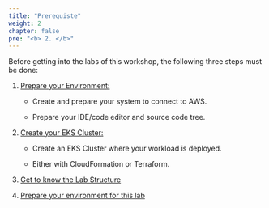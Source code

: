 ```yaml
---
title: "Prerequiste"
weight: 2
chapter: false
pre: "<b> 2. </b>"
---
```


Before getting into the labs of this workshop, the following three steps must be done:

1. [Prepare your Environment:](./2.1-prepare-environment)

    - Create and prepare your system to connect to AWS.
    
    - Prepare your IDE/code editor and source code tree.

2. [Create your EKS Cluster:](./2.2-cluster-creation)

    - Create an EKS Cluster where your workload is deployed.

    - Either with CloudFormation or Terraform.

3. [Get to know the Lab Structure](./2.3-structure)

4. [Prepare your environment for this lab](./2.4-thislab)